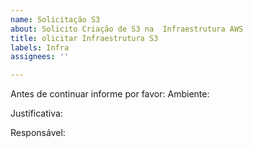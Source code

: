 ```yaml
---
name: Solicitação S3
about: Solicito Criação de S3 na  Infraestrutura AWS
title: olicitar Infraestrutura S3
labels: Infra
assignees: ''

---
```


Antes de continuar informe por favor:
Ambiente:

Justificativa:

Responsável:
